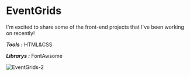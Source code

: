 # EventGrids

I'm excited to share some of the front-end projects that I've been working on recently!

___Tools :___
  HTML&CSS

___Librarys :___
  FontAwsome
  
 ![EventGrids-2](https://user-images.githubusercontent.com/115469327/232382952-6c303542-b9b8-4a8f-b326-18b35a7c324e.jpg)


